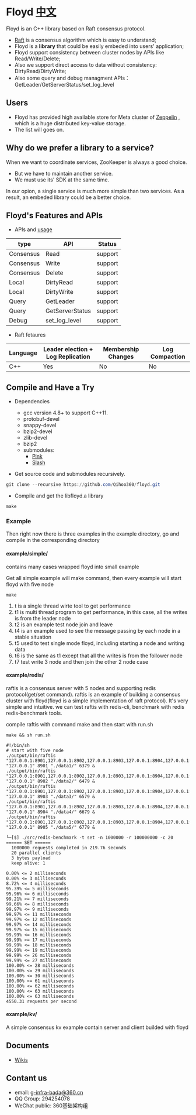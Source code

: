 # Floyd [中文](https://github.com/Qihoo360/floyd/blob/master/README_CN.md)

Floyd is an C++ library based on Raft consensus protocol. 

* [Raft](https://raft.github.io/) is a consensus algorithm  which is easy to understand;
* Floyd is a **library** that could be easily embeded into users' application; 
* Floyd support consistency between cluster nodes by APIs like Read/Write/Delete; 
* Also we support direct access to data without consistency: DirtyRead/DirtyWrite;
* Also some query and debug managment APIs： GetLeader/GetServerStatus/set_log_level

## Users

* Floyd has provided high available store for Meta cluster of [Zeppelin](https://github.com/Qihoo360/zeppelin) , which is a huge distributed key-value storage.
* The list will goes on.

## Why do we prefer a library to a service?

When we want to coordinate services, ZooKeeper is always a good choice. 
* But we have to maintain another service.
* We must use its' SDK at the same time. 

In our opion, a single service is much more simple than two services. As a result, an embeded library could be a better choice.   


## Floyd's Features and APIs

* APIs and [usage](https://github.com/Qihoo360/floyd/wiki/API%E4%BB%8B%E7%BB%8D%E4%B8%8E%E4%BD%BF%E7%94%A8)

| type      | API             | Status  |
| --------- | --------------- | ------- |
| Consensus | Read            | support |
| Consensus | Write           | support |
| Consensus | Delete          | support |
| Local     | DirtyRead       | support |
| Local     | DirtyWrite      | support |
| Query     | GetLeader       | support |
| Query     | GetServerStatus | support |
| Debug     | set_log_level   | support |

* Raft fetaures

| Language | Leader election + Log Replication | Membership Changes | Log Compaction |
| -------- | --------------------------------- | ------------------ | -------------- |
| C++      | Yes                               | No                 | No             |


## Compile and Have a Try

* Dependencies
    - gcc version 4.8+ to support C++11.
    - protobuf-devel
    - snappy-devel
    - bzip2-devel
    - zlib-devel
    - bzip2
    - submodules:
        - [Pink](https://github.com/Qihoo360/pink)
        - [Slash](https://github.com/Qihoo360/slash)


* Get source code and submodules recursively.
```powershell
git clone --recursive https://github.com/Qihoo360/floyd.git
```
* Compile and get the libfloyd.a library
```
make
```

### Example

Then right now there is three examples in the example directory, go and compile in the corresponding directory

####  example/simple/

contains many cases wrapped floyd into small example

Get all simple example will make command, then every example will start floyd with five node

```
make
```

1. t is a single thread wirte tool to get performance
2. t1 is multi thread program to get performance, in this case, all the writes is from the leader node
3. t2 is an example test node join and leave
4. t4 is an example used to see the message passing by each node in a stable situation
5. t5 used to test single mode floyd, including starting a node and writing data
6. t6 is the same as t1 except that all the writes is from the follower node
7. t7 test write 3 node and then join the other 2 node case

#### example/redis/

raftis is a consensus server with 5 nodes and supporting redis protocol(get/set command). raftis is an example of building a consensus cluster with floyd(floyd is a simple implementation of raft protocol). It's very simple and intuitive. we can test raftis with redis-cli, benchmark with redis redis-benchmark tools. 

compile raftis with command make and then start with run.sh

```
make && sh run.sh
```

```
#!/bin/sh
# start with five node
./output/bin/raftis "127.0.0.1:8901,127.0.0.1:8902,127.0.0.1:8903,127.0.0.1:8904,127.0.0.1:8905" "127.0.0.1" 8901 "./data1/" 6379 &
./output/bin/raftis "127.0.0.1:8901,127.0.0.1:8902,127.0.0.1:8903,127.0.0.1:8904,127.0.0.1:8905" "127.0.0.1" 8902 "./data2/" 6479 &
./output/bin/raftis "127.0.0.1:8901,127.0.0.1:8902,127.0.0.1:8903,127.0.0.1:8904,127.0.0.1:8905" "127.0.0.1" 8903 "./data3/" 6579 &
./output/bin/raftis "127.0.0.1:8901,127.0.0.1:8902,127.0.0.1:8903,127.0.0.1:8904,127.0.0.1:8905" "127.0.0.1" 8904 "./data4/" 6679 &
./output/bin/raftis "127.0.0.1:8901,127.0.0.1:8902,127.0.0.1:8903,127.0.0.1:8904,127.0.0.1:8905" "127.0.0.1" 8905 "./data5/" 6779 &
```


```
└─[$] ./src/redis-benchmark -t set -n 1000000 -r 100000000 -c 20
====== SET ======
  1000000 requests completed in 219.76 seconds
  20 parallel clients
  3 bytes payload
  keep alive: 1

0.00% <= 2 milliseconds
0.00% <= 3 milliseconds
8.72% <= 4 milliseconds
95.39% <= 5 milliseconds
95.96% <= 6 milliseconds
99.21% <= 7 milliseconds
99.66% <= 8 milliseconds
99.97% <= 9 milliseconds
99.97% <= 11 milliseconds
99.97% <= 12 milliseconds
99.97% <= 14 milliseconds
99.97% <= 15 milliseconds
99.99% <= 16 milliseconds
99.99% <= 17 milliseconds
99.99% <= 18 milliseconds
99.99% <= 19 milliseconds
99.99% <= 26 milliseconds
99.99% <= 27 milliseconds
100.00% <= 28 milliseconds
100.00% <= 29 milliseconds
100.00% <= 30 milliseconds
100.00% <= 61 milliseconds
100.00% <= 62 milliseconds
100.00% <= 63 milliseconds
100.00% <= 63 milliseconds
4550.31 requests per second
```
#### example/kv/

A simple consensus kv example contain server and client builded with floyd

## Documents
* [Wikis](https://github.com/Qihoo360/floyd/wiki)

## Contant us

* email: g-infra-bada@360.cn
* QQ Group: 294254078
* WeChat public: 360基础架构组 
